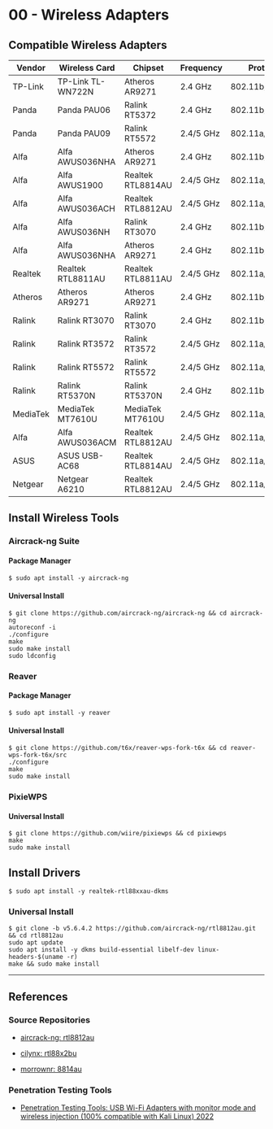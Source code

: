 # 00 - Wireless Adapters

## Compatible Wireless Adapters

| Vendor   | Wireless Card     | Chipset           | Frequency       | Protocol      | Antenna  |
| -------- | ----------------- | ----------------- | --------------- | ------------- | -------- |
| TP-Link  | TP-Link TL-WN722N | Atheros AR9271    | 2.4 GHz         | 802.11b/g/n   | External |
| Panda    | Panda PAU06       | Ralink RT5372     | 2.4 GHz         | 802.11b/g/n   | External |
| Panda    | Panda PAU09       | Ralink RT5572     | 2.4/5 GHz       | 802.11a/b/g/n | External |
| Alfa     | Alfa AWUS036NHA   | Atheros AR9271    | 2.4 GHz         | 802.11b/g/n   | External |
| Alfa     | Alfa AWUS1900     | Realtek RTL8814AU | 2.4/5 GHz       | 802.11a/b/g/n/ac | External |
| Alfa     | Alfa AWUS036ACH   | Realtek RTL8812AU | 2.4/5 GHz       | 802.11a/b/g/n/ac | External |
| Alfa     | Alfa AWUS036NH    | Ralink RT3070     | 2.4 GHz         | 802.11b/g/n   | External |
| Alfa     | Alfa AWUS036NHA   | Atheros AR9271    | 2.4 GHz         | 802.11b/g/n   | External |
| Realtek  | Realtek RTL8811AU | Realtek RTL8811AU | 2.4/5 GHz       | 802.11a/b/g/n/ac | External |
| Atheros  | Atheros AR9271    | Atheros AR9271    | 2.4 GHz         | 802.11b/g/n   | External |
| Ralink   | Ralink RT3070     | Ralink RT3070     | 2.4 GHz         | 802.11b/g/n   | External |
| Ralink   | Ralink RT3572     | Ralink RT3572     | 2.4/5 GHz       | 802.11a/b/g/n | External |
| Ralink   | Ralink RT5572     | Ralink RT5572     | 2.4/5 GHz       | 802.11a/b/g/n | External |
| Ralink   | Ralink RT5370N    | Ralink RT5370N    | 2.4 GHz         | 802.11b/g/n   | External |
| MediaTek | MediaTek MT7610U  | MediaTek MT7610U  | 2.4/5 GHz       | 802.11a/b/g/n/ac | External |
| Alfa     | Alfa AWUS036ACM   | Realtek RTL8812AU | 2.4/5 GHz       | 802.11a/b/g/n/ac | External |
| ASUS     | ASUS USB-AC68     | Realtek RTL8814AU | 2.4/5 GHz       | 802.11a/b/g/n/ac | External |
| Netgear  | Netgear A6210     | Realtek RTL8812AU | 2.4/5 GHz       | 802.11a/b/g/n/ac | External |

## Install Wireless Tools

### Aircrack-ng Suite

#### Package Manager

```
$ sudo apt install -y aircrack-ng
```

#### Universal Install

```
$ git clone https://github.com/aircrack-ng/aircrack-ng && cd aircrack-ng
autoreconf -i
./configure
make
sudo make install
sudo ldconfig
```

### Reaver

#### Package Manager

```
$ sudo apt install -y reaver
```

#### Universal Install

```
$ git clone https://github.com/t6x/reaver-wps-fork-t6x && cd reaver-wps-fork-t6x/src
./configure
make
sudo make install
```

### PixieWPS

#### Universal Install

```
$ git clone https://github.com/wiire/pixiewps && cd pixiewps
make
sudo make install
```

## Install Drivers

```
$ sudo apt install -y realtek-rtl88xxau-dkms
```

### Universal Install

```
$ git clone -b v5.6.4.2 https://github.com/aircrack-ng/rtl8812au.git && cd rtl8812au
sudo apt update
sudo apt install -y dkms build-essential libelf-dev linux-headers-$(uname -r)
make && sudo make install
```

---
## References

### Source Repositories

- [aircrack-ng: rtl8812au](https://github.com/aircrack-ng/rtl8812au)

- [cilynx: rtl88x2bu](https://github.com/cilynx/rtl88x2bu)

- [morrownr: 8814au](https://github.com/morrownr/8814au)

### Penetration Testing Tools

- [Penetration Testing Tools: USB Wi-Fi Adapters with monitor mode and wireless injection (100% compatible with Kali Linux) 2022](https://miloserdov.org/?p=2196)